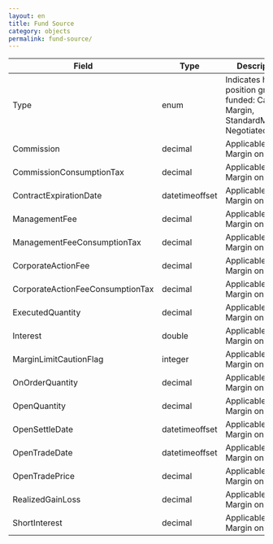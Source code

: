 ```yaml
---
layout: en
title: Fund Source
category: objects
permalink: fund-source/
---
```



| Field                 | Type    | Description |
| --------------------- | ------- | ----------- |
| Type			| enum | Indicates how position group is funded: Cash, Margin, StandardMargin, NegotiatedMargin |
| Commission			| decimal  | Applicable to Margin only |
| CommissionConsumptionTax			| decimal  | Applicable to Margin only |
| ContractExpirationDate          | datetimeoffset | Applicable to Margin only |
| ManagementFee			| decimal  | Applicable to Margin only |
| ManagementFeeConsumptionTax			| decimal  | Applicable to Margin only |
| CorporateActionFee			| decimal  | Applicable to Margin only |
| CorporateActionFeeConsumptionTax       | decimal  | Applicable to Margin only |
| ExecutedQuantity			| decimal  | Applicable to Margin only |
| Interest			| double  | Applicable to Margin only |
| MarginLimitCautionFlag			| integer  | Applicable to Margin only |
| OnOrderQuantity			| decimal  | Applicable to Margin only |
| OpenQuantity			| decimal  | Applicable to Margin only |
| OpenSettleDate			| datetimeoffset  | Applicable to Margin only |
| OpenTradeDate			| datetimeoffset  | Applicable to Margin only |
| OpenTradePrice			| decimal  | Applicable to Margin only |
| RealizedGainLoss			| decimal  | Applicable to Margin only |
| ShortInterest			| decimal  | Applicable to Margin only |



